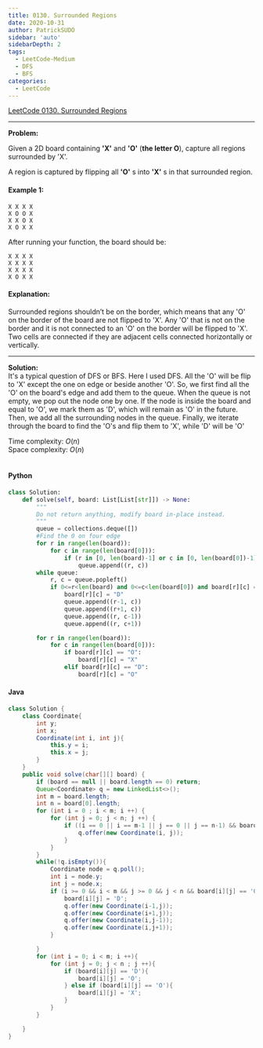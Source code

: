 ```yaml
---
title: 0130. Surrounded Regions
date: 2020-10-31
author: PatrickSUDO
sidebar: 'auto'
sidebarDepth: 2
tags: 
  - LeetCode-Medium
  - DFS
  - BFS
categories:
  - LeetCode
---
```

[LeetCode 0130. Surrounded Regions](https://leetcode.com/problems/surrounded-regions/)

---
**Problem:** <br/>

Given a 2D board containing **'X'** and **'O'** (**the letter O**), capture all regions surrounded by 'X'.

A region is captured by flipping all **'O'** s into **'X'** s in that surrounded region.

#### Example 1:

    X X X X
    X O O X
    X X O X
    X O X X

After running your function, the board should be:

    X X X X
    X X X X
    X X X X
    X O X X


#### Explanation:

Surrounded regions shouldn’t be on the border, which means that any 'O' on the border of the board are not flipped to 'X'. Any 'O' that is not on the border and it is not connected to an 'O' on the border will be flipped to 'X'. Two cells are connected if they are adjacent cells connected horizontally or vertically.

---
**Solution:** <br/>
It's a typical question of DFS or BFS. Here I used DFS. All the 'O' will be flip to 'X' except the one on edge or beside another 'O'. So, we first find all the 'O' on the board's edge and add them to the queue. When the queue is not empty, we pop out the node one by one. If the node is inside the board and equal to 'O', we mark them as 'D', which will remain as 'O' in the future. Then, we add all the surrounding nodes in the queue. Finally, we iterate through the board to find the 'O's and flip them to 'X', while 'D' will be 'O'


Time complexity: $O(n)$</br>
Space complexity: $O(n)$ 
</br>
</br>

#### Python
```python
class Solution:
    def solve(self, board: List[List[str]]) -> None:
        """
        Do not return anything, modify board in-place instead.
        """
        queue = collections.deque([])
        #Find the 0 on four edge
        for r in range(len(board)):
            for c in range(len(board[0])):
                if (r in [0, len(board)-1] or c in [0, len(board[0])-1]) and board[r][c] == "O":
                    queue.append((r, c))
        while queue:
            r, c = queue.popleft()
            if 0<=r<len(board) and 0<=c<len(board[0]) and board[r][c] == "O":
                board[r][c] = "D"
                queue.append((r-1, c))
                queue.append((r+1, c))
                queue.append((r, c-1))
                queue.append((r, c+1))

        for r in range(len(board)):
            for c in range(len(board[0])):
                if board[r][c] == "O":
                    board[r][c] = "X"
                elif board[r][c] == "D":
                    board[r][c] = "O"
```

#### Java
```java
class Solution {
    class Coordinate{
        int y;
        int x;
        Coordinate(int i, int j){
            this.y = i;
            this.x = j;
        }
    }
    public void solve(char[][] board) {
        if (board == null || board.length == 0) return;
        Queue<Coordinate> q = new LinkedList<>();
        int m = board.length;
        int n = board[0].length;
        for (int i = 0 ; i < m; i ++) {
            for (int j = 0; j < n; j ++) {
                if ((i == 0 || i == m-1 || j == 0 || j == n-1) && board[i][j] == 'O') {
                    q.offer(new Coordinate(i, j));
                }
            }
        }
        while(!q.isEmpty()){
            Coordinate node = q.poll();
            int i = node.y;
            int j = node.x;
            if (i >= 0 && i < m && j >= 0 && j < n && board[i][j] == 'O'){
                board[i][j] = 'D';
                q.offer(new Coordinate(i-1,j));
                q.offer(new Coordinate(i+1,j));
                q.offer(new Coordinate(i,j-1));
                q.offer(new Coordinate(i,j+1));
            }

        }
        for (int i = 0; i < m; i ++){
            for (int j = 0; j < n ; j ++){
                if (board[i][j] == 'D'){
                    board[i][j] = 'O';
                } else if (board[i][j] == 'O'){
                    board[i][j] = 'X';
                }
            }
        }

    }
}
```